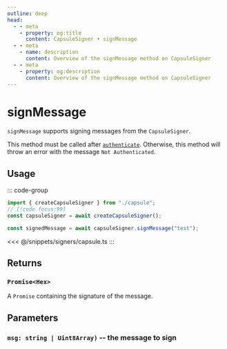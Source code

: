 ```yaml
---
outline: deep
head:
  - - meta
    - property: og:title
      content: CapsuleSigner • signMessage
  - - meta
    - name: description
      content: Overview of the signMessage method on CapsuleSigner
  - - meta
    - property: og:description
      content: Overview of the signMessage method on CapsuleSigner
---
```


# signMessage

`signMessage` supports signing messages from the `CapsuleSigner`.

This method must be called after [`authenticate`](/packages/aa-signers/capsule/authenticate). Otherwise, this method will throw an error with the message `Not Authenticated`.

## Usage

::: code-group

```ts [example.ts]
import { createCapsuleSigner } from "./capsule";
// [!code focus:99]
const capsuleSigner = await createCapsuleSigner();

const signedMessage = await capsuleSigner.signMessage("test");
```

<<< @/snippets/signers/capsule.ts
:::

## Returns

### `Promise<Hex>`

A `Promise` containing the signature of the message.

## Parameters

### `msg: string | Uint8Array)` -- the message to sign
